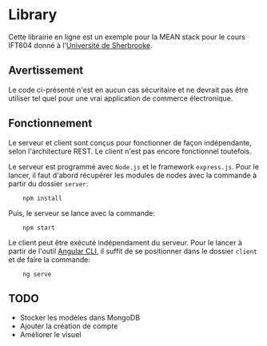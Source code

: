 # Library
Cette librairie en ligne est un exemple pour la MEAN stack pour le cours IFT604 donné à l'[Université de Sherbrooke](http://usherbrooke.ca).

## Avertissement
Le code ci-présenté n'est en aucun cas sécuritaire et ne devrait pas être utiliser tel quel pour une vrai application de commerce électronique.

## Fonctionnement
Le serveur et client sont conçus pour fonctionner de façon indépendante, selon l'architecture REST. Le client n'est pas encore fonctionnel toutefois.

Le serveur est programmé avec `Node.js` et le framework `express.js`. Pour le lancer, il faut d'abord récupérer les modules de nodes avec la commande à partir du dossier `server`:
```
    npm install
```
Puis, le serveur se lance avec la commande:
```
    npm start
```

Le client peut être exécuté indépendament du serveur. Pour le lancer à partir de l'outil [Angular CLI](https://cli.angular.io/), il suffit de se positionner dans le dossier `client` et de faire la commande:
```
    ng serve
```

## TODO
* Stocker les modèles dans MongoDB
* Ajouter la création de compte
* Améliorer le visuel
